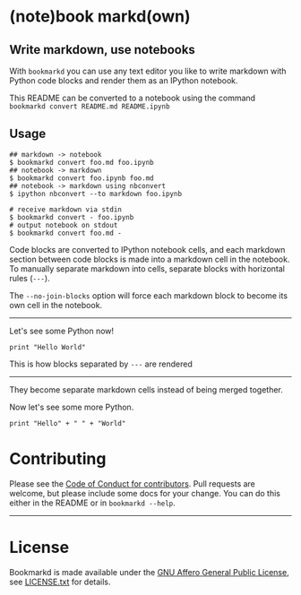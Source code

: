 # (note)book markd(own)

## Write markdown, use notebooks

With `bookmarkd` you can use any text editor you like to write markdown with
Python code blocks and render them as an IPython notebook.

This README can be converted to a notebook using the command
`bookmarkd convert README.md README.ipynb`

## Usage

    ## markdown -> notebook
    $ bookmarkd convert foo.md foo.ipynb
    ## notebook -> markdown
    $ bookmarkd convert foo.ipynb foo.md
    ## notebook -> markdown using nbconvert
    $ ipython nbconvert --to markdown foo.ipynb

    # receive markdown via stdin
    $ bookmarkd convert - foo.ipynb
    # output notebook on stdout
    $ bookmarkd convert foo.md -


Code blocks are converted to IPython notebook cells, and each markdown section between code blocks is made into a markdown cell in the notebook. To manually separate markdown into cells, separate blocks with horizontal rules (`---`).

The `--no-join-blocks` option will force each markdown block to become its own cell in the notebook.

---

Let's see some Python now!

    print "Hello World"

This is how blocks separated by `---` are rendered

---

They become separate markdown cells instead of being merged together.

Now let's see some more Python.

    print "Hello" + " " + "World"

# Contributing

Please see the [Code of Conduct for contributors][CoC]. Pull requests are
welcome, but please include some docs for your change. You can do this either
in the README or in `bookmarkd --help`.

[CoC]: https://github.com/ryansb/bookmarkd/blob/master/CONTRIBUTOR_CONDUCT.md

---

# License

Bookmarkd is made available under the [GNU Affero General Public
License][agpl], see [LICENSE.txt][license] for details.

[agpl]: http://www.gnu.org/licenses/agpl.html
[license]: https://github.com/ryansb/bookmarkd/blob/master/LICENSE.txt
